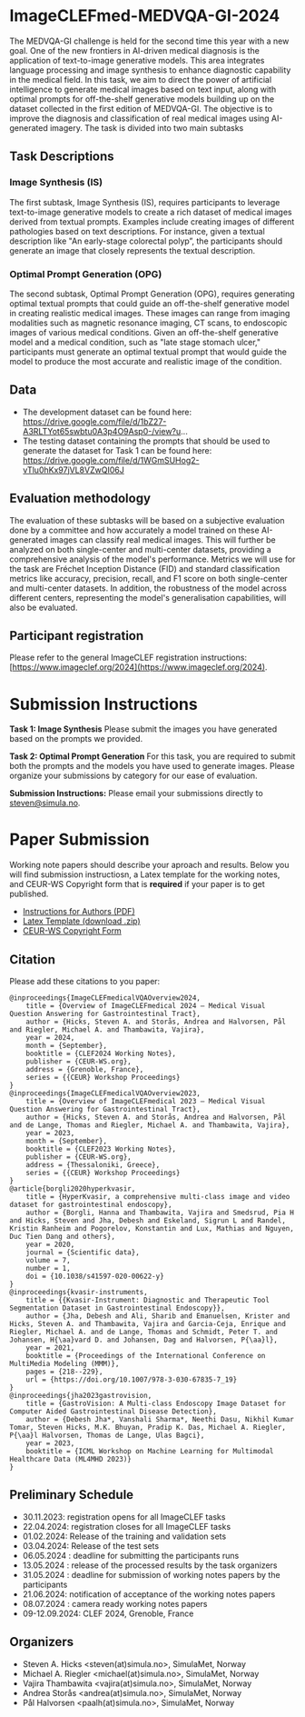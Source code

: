 # ImageCLEFmed-MEDVQA-GI-2024
The MEDVQA-GI challenge is held for the second time this year with a new goal. One of the new frontiers in AI-driven medical diagnosis is the application of text-to-image generative models. This area integrates language processing and image synthesis to enhance diagnostic capability in the medical field. In this task, we aim to direct the power of artificial intelligence to generate medical images based on text input, along with optimal prompts for off-the-shelf generative models building up on the dataset collected in the first edition of MEDVQA-GI. The objective is to improve the diagnosis and classification of real medical images using AI-generated imagery. The task is divided into two main subtasks


## Task Descriptions

### Image Synthesis (IS)
The first subtask, Image Synthesis (IS), requires participants to leverage text-to-image generative models to create a rich dataset of medical images derived from textual prompts. Examples include creating images of different pathologies based on text descriptions. For instance, given a textual description like "An early-stage colorectal polyp”, the participants should generate an image that closely represents the textual description.

### Optimal Prompt Generation (OPG)
The second subtask, Optimal Prompt Generation (OPG), requires generating optimal textual prompts that could guide an off-the-shelf generative model in creating realistic medical images. These images can range from imaging modalities such as magnetic resonance imaging, CT scans, to endoscopic images of various medical conditions. Given an off-the-shelf generative model and a medical condition, such as "late stage stomach ulcer," participants must generate an optimal textual prompt that would guide the model to produce the most accurate and realistic image of the condition.

## Data
* The development dataset can be found here: https://drive.google.com/file/d/1bZ27-A3RLTYot65swbtu0A3p4O9Asp0-/view?u...
* The testing dataset containing the prompts that should be used to generate the dataset for Task 1 can be found here: https://drive.google.com/file/d/1WGmSUHog2-vTlu0hKx97jVL8VZwQI06J

## Evaluation methodology
The evaluation of these subtasks will be based on a subjective evaluation done by a committee and how accurately a model trained on these AI-generated images can classify real medical images. This will further be analyzed on both single-center and multi-center datasets, providing a comprehensive analysis of the model's performance. Metrics we will use for the task are Fréchet Inception Distance (FID) and standard classification metrics like accuracy, precision, recall, and F1 score on both single-center and multi-center datasets. In addition, the robustness of the model across different centers, representing the model's generalisation capabilities, will also be evaluated.

## Participant registration
Please refer to the general ImageCLEF registration instructions: [https://www.imageclef.org/2024](https://www.imageclef.org/2024).

# Submission Instructions

**Task 1: Image Synthesis**
Please submit the images you have generated based on the prompts we provided.

**Task 2: Optimal Prompt Generation**
For this task, you are required to submit both the prompts and the models you have used to generate images. Please organize your submissions by category for our ease of evaluation. 

**Submission Instructions:**
Please email your submissions directly to steven@simula.no.

# Paper Submission
Working note papers should describe your aproach and results. Below you will find submission instructiosn, a Latex template for the working notes, and CEUR-WS Copyright form that is **required** if your paper is to get published.

* [Instructions for Authors (PDF)](https://clef2024.imag.fr/publication_instructions/07-working-notes-instructions.pdf)
* [Latex Template (download .zip)](https://clef2024.imag.fr/publication_instructions/CLEF2024-CEUR-template-latex.zip)
* [CEUR-WS Copyright Form](https://clef2024.imag.fr/publication_instructions/AUTHOR-AGREEMENT.pdf)

## Citation
Please add these citations to you paper:

```
@inproceedings{ImageCLEFmedicalVQAOverview2024,
	title = {Overview of ImageCLEFmedical 2024 – Medical Visual Question Answering for Gastrointestinal Tract},
	author = {Hicks, Steven A. and Storås, Andrea and Halvorsen, Pål and Riegler, Michael A. and Thambawita, Vajira},
	year = 2024,
	month = {September},
	booktitle = {CLEF2024 Working Notes},
	publisher = {CEUR-WS.org},
	address = {Grenoble, France},
	series = {{CEUR} Workshop Proceedings}
}
@inproceedings{ImageCLEFmedicalVQAOverview2023,
	title = {Overview of ImageCLEFmedical 2023 – Medical Visual Question Answering for Gastrointestinal Tract},
	author = {Hicks, Steven A. and Storås, Andrea and Halvorsen, Pål and de Lange, Thomas and Riegler, Michael A. and Thambawita, Vajira},
	year = 2023,
	month = {September},
	booktitle = {CLEF2023 Working Notes},
	publisher = {CEUR-WS.org},
	address = {Thessaloniki, Greece},
	series = {{CEUR} Workshop Proceedings}
}
@article{borgli2020hyperkvasir,
	title = {HyperKvasir, a comprehensive multi-class image and video dataset for gastrointestinal endoscopy},
	author = {Borgli, Hanna and Thambawita, Vajira and Smedsrud, Pia H and Hicks, Steven and Jha, Debesh and Eskeland, Sigrun L and Randel, Kristin Ranheim and Pogorelov, Konstantin and Lux, Mathias and Nguyen, Duc Tien Dang and others},
	year = 2020,
	journal = {Scientific data},
	volume = 7,
	number = 1,
	doi = {10.1038/s41597-020-00622-y}
}
@inproceedings{kvasir-instruments,
	title = {{Kvasir-Instrument: Diagnostic and Therapeutic Tool Segmentation Dataset in Gastrointestinal Endoscopy}},
	author = {Jha, Debesh and Ali, Sharib and Emanuelsen, Krister and Hicks, Steven A. and Thambawita, Vajira and Garcia-Ceja, Enrique and Riegler, Michael A. and de Lange, Thomas and Schmidt, Peter T. and Johansen, H{\aa}vard D. and Johansen, Dag and Halvorsen, P{\aa}l},
	year = 2021,
	booktitle = {Proceedings of the International Conference on MultiMedia Modeling (MMM)},
	pages = {218--229},
	url = {https://doi.org/10.1007/978-3-030-67835-7_19}
}
@inproceedings{jha2023gastrovision,
	title = {GastroVision: A Multi-class Endoscopy Image Dataset for Computer Aided Gastrointestinal Disease Detection},
	author = {Debesh Jha*, Vanshali Sharma*, Neethi Dasu, Nikhil Kumar Tomar, Steven Hicks, M.K. Bhuyan, Pradip K. Das, Michael A. Riegler, P{\aa}l Halvorsen, Thomas de Lange, Ulas Bagci},
	year = 2023,
	booktitle = {ICML Workshop on Machine Learning for Multimodal Healthcare Data (ML4MHD 2023)}
}
```

## Preliminary Schedule
* 30.11.2023: registration opens for all ImageCLEF tasks
* 22.04.2024: registration closes for all ImageCLEF tasks
* 01.02.2024: Release of the training and validation sets
* 03.04.2024: Release of the test sets
* 06.05.2024 : deadline for submitting the participants runs
* 13.05.2024 : release of the processed results by the task organizers
* 31.05.2024 : deadline for submission of working notes papers by the participants
* 21.06.2024: notification of acceptance of the working notes papers
* 08.07.2024 : camera ready working notes papers
* 09-12.09.2024: CLEF 2024, Grenoble, France

## Organizers
* Steven A. Hicks <steven(at)simula.no>, SimulaMet, Norway
* Michael A. Riegler <michael(at)simula.no>, SimulaMet, Norway
* Vajira Thambawita  <vajira(at)simula.no>, SimulaMet, Norway
* Andrea Storås <andrea(at)simula.no>, SimulaMet, Norway
* Pål Halvorsen <paalh(at)simula.no>, SimulaMet, Norway
